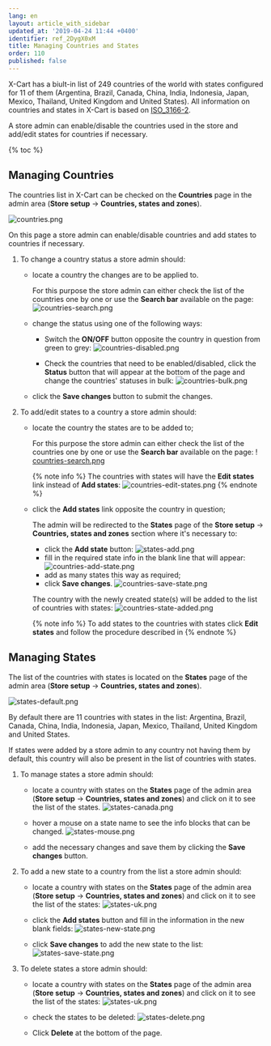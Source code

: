 ```yaml
---
lang: en
layout: article_with_sidebar
updated_at: '2019-04-24 11:44 +0400'
identifier: ref_2DygX0xM
title: Managing Countries and States
order: 110
published: false
---
```

X-Cart has a biult-in list of 249 countries of the world with states configured for 11 of them (Argentina, Brazil, Canada, China, India, Indonesia, Japan, Mexico, Thailand, United Kingdom and United States). All information on countries and states in X-Cart is based on [ISO_3166-2](https://en.wikipedia.org/wiki/ISO_3166-2 "Managing Countries and States").

A store admin can enable/disable the countries used in the store and add/edit states for countries if necessary.

{% toc %}

## Managing Countries

The countries list in X-Cart can be checked on the **Countries** page in the admin area (**Store setup** -> **Countries, states and zones**).

![countries.png]({{site.baseurl}}/attachments/ref_2DygX0xM/countries.png)

On this page a store admin can enable/disable countries and add states to countries if necessary.

1. To change a country status a store admin should:

   * locate a country the changes are to be applied to.
     
     For this purpose the store admin can either check the list of the countries one by one or use the **Search bar** available on the page:
     ![countries-search.png]({{site.baseurl}}/attachments/ref_2DygX0xM/countries-search.png)

   * change the status using one of the following ways: 
     * Switch the **ON/OFF** button opposite the country in question from green to grey:
       ![countries-disabled.png]({{site.baseurl}}/attachments/ref_2DygX0xM/countries-disabled.png)
   
     * Check the countries that need to be enabled/disabled, click the **Status** button that will appear at the bottom of the page and change the countries' statuses in bulk:
       ![countries-bulk.png]({{site.baseurl}}/attachments/ref_2DygX0xM/countries-bulk.png)

   * click the **Save changes** button to submit the changes.

2. To add/edit states to a country a store admin should:

   * locate the country the states are to be added to;
     
     For this purpose the store admin can either check the list of the countries one by one or use the **Search bar** available on the page:
     ! [countries-search.png]({{site.baseurl}}/attachments/ref_2DygX0xM/countries-search.png)
     
     {% note info %}
     The countries with states will have the **Edit states** link instead of **Add states**:
     ![countries-edit-states.png]({{site.baseurl}}/attachments/ref_2DygX0xM/countries-edit-states.png)
     {% endnote %}

   * click the **Add states** link opposite the country in question;
     
     The admin will be redirected to the **States** page of the **Store setup** -> **Countries, states and zones** section where it's necessary to: 
     * click the **Add state** button:
       ![states-add.png]({{site.baseurl}}/attachments/ref_2DygX0xM/states-add.png)
     * fill in the required state info in the blank line that will appear:
       ![countries-add-state.png]({{site.baseurl}}/attachments/ref_2DygX0xM/countries-add-state.png)
     * add as many states this way as required;
     * click **Save changes**.
       ![countries-save-state.png]({{site.baseurl}}/attachments/ref_2DygX0xM/countries-save-state.png)

     
     The country with the newly created state(s) will be added to the list of countries with states:
     ![countries-state-added.png]({{site.baseurl}}/attachments/ref_2DygX0xM/countries-state-added.png)

     
     {% note info %}
     To add states to the countries with states click **Edit states** and follow the procedure described in 
     {% endnote %}

## Managing States

The list of the countries with states is located on the **States** page of the admin area (**Store setup** -> **Countries, states and zones**). 

![states-default.png]({{site.baseurl}}/attachments/ref_2DygX0xM/states-default.png)

By default there are 11 countries with states in the list: Argentina, Brazil, Canada, China, India, Indonesia, Japan, Mexico, Thailand, United Kingdom and United States.

If states were added by a store admin to any country not having them by default, this country will also be present in the list of countries with states.

1. To manage states a store admin should:

   * locate a country with states on the **States** page of the admin area (**Store setup** -> **Countries, states and zones**) and click on it to see the list of the states.
     ![states-canada.png]({{site.baseurl}}/attachments/ref_2DygX0xM/states-canada.png)

   * hover a mouse on a state name to see the info blocks that can be changed.
     ![states-mouse.png]({{site.baseurl}}/attachments/ref_2DygX0xM/states-mouse.png)

   * add the necessary changes and save them by clicking the **Save changes** button.

2. To add a new state to a country from the list a store admin should:

   * locate a country with states on the **States** page of the admin area (**Store setup** -> **Countries, states and zones**) and click on it to see the list of the states:
     ![states-uk.png]({{site.baseurl}}/attachments/ref_2DygX0xM/states-uk.png)

   * click the **Add states** button and fill in the information in the new blank fields:
     ![states-new-state.png]({{site.baseurl}}/attachments/ref_2DygX0xM/states-new-state.png)

   * click **Save changes** to add the new state to the list:
     ![states-save-state.png]({{site.baseurl}}/attachments/ref_2DygX0xM/states-save-state.png)

3. To delete states a store admin should:

   * locate a country with states on the **States** page of the admin area (**Store setup** -> **Countries, states and zones**) and click on it to see the list of the states:
     ![states-uk.png]({{site.baseurl}}/attachments/ref_2DygX0xM/states-uk.png)
     
   * check the states to be deleted:
     ![states-delete.png]({{site.baseurl}}/attachments/ref_2DygX0xM/states-delete.png)
   
   * Click **Delete** at the bottom of the page.


